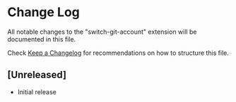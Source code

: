 # Change Log

All notable changes to the "switch-git-account" extension will be documented in this file.

Check [Keep a Changelog](http://keepachangelog.com/) for recommendations on how to structure this file.

## [Unreleased]

- Initial release